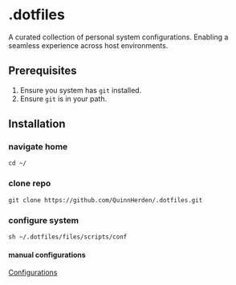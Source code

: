 # .dotfiles

A curated collection of personal system configurations.
Enabling a seamless experience across host environments.

## Prerequisites

1. Ensure you system has `git` installed.
2. Ensure `git` is in your path.

## Installation

### navigate home

`cd ~/`

### clone repo

`git clone https://github.com/QuinnHerden/.dotfiles.git`

###  configure system

`sh ~/.dotfiles/files/scripts/conf`

#### manual configurations

[Configurations](manual-configurations.md)
